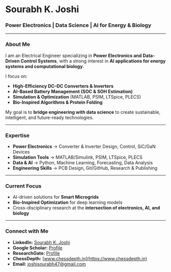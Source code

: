 # Sourabh K. Joshi  

###  Power Electronics | Data Science |  AI for Energy & Biology  

---

###  About Me  
I am an Electrical Engineer specializing in **Power Electronics and Data-Driven Control Systems**, with a strong interest in **AI applications for energy systems and computational biology**.  

I focus on:  
- **High-Efficiency DC–DC Converters & Inverters**  
- **AI-Based Battery Management (SOC & SOH Estimation)**  
- **Simulation & Optimization** (MATLAB, PSIM, LTSpice, PLECS)  
- **Bio-Inspired Algorithms & Protein Folding**  

My goal is to **bridge engineering with data science** to create sustainable, intelligent, and future-ready technologies.  

---

###  Expertise  

- **Power Electronics** → Converter & Inverter Design, Control, SiC/GaN Devices  
- **Simulation Tools** → MATLAB/Simulink, PSIM, LTSpice, PLECS  
- **Data & AI** → Python, Machine Learning, Forecasting, Data Analysis  
- **Engineering Skills** → PCB Design, Git/GitHub, Research & Publishing  

---

###  Current Focus  
- AI-driven solutions for **Smart Microgrids**  
- **Bio-Inspired Optimization** for deep learning models  
- Cross-disciplinary research at the **intersection of electronics, AI, and biology**  

---

###  Connect with Me  

- **LinkedIn:** [Sourabh K. Joshi](https://www.linkedin.com/in/sourabhk-nitb)  
- **Google Scholar:** [Profile](https://scholar.google.com/citations?user=YOUR_GOOGLE_SCHOLAR_ID&hl=en)  
- **ResearchGate:** [Profile](https://www.researchgate.net/profile/YOUR_RESEARCHGATE_ID)  
- **ChessDepth:** [www.chessdepth.in](https://www.chessdepth.in)  
- **Email:** joshisourabh47@gmail.com  
